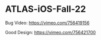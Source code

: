 # ATLAS-iOS-Fall-22

Bug Video: https://vimeo.com/756419156

Good Design: https://vimeo.com/756421700
